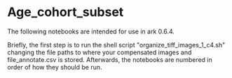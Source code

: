 # Age_cohort_subset

The following notebooks are intended for use in ark 0.6.4. 

Briefly, the first step is to run the shell script "organize_tiff_images_1_c4.sh" changing the file paths to where your compensated images and file_annotate.csv is stored. Afterwards, the notebooks are numbered in order of how they should be run.
